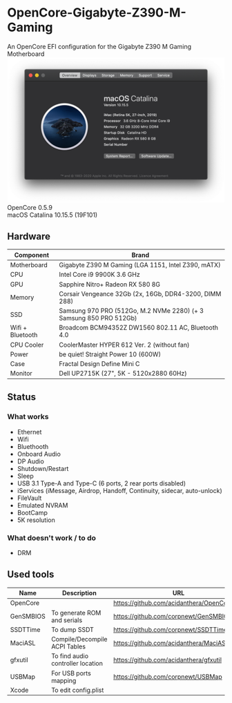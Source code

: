 # OpenCore-Gigabyte-Z390-M-Gaming
An OpenCore EFI configuration for the Gigabyte Z390 M Gaming Motherboard
![info](./overview.png)
OpenCore 0.5.9\
macOS Catalina 10.15.5 (19F101)
## Hardware
Component | Brand
-|-
Motherboard | Gigabyte Z390 M Gaming (LGA 1151, Intel Z390, mATX) 
CPU | Intel Core i9 9900K 3.6 GHz
GPU | Sapphire Nitro+ Radeon RX 580 8G
Memory | Corsair Vengeance 32Gb (2x, 16Gb, DDR4-3200, DIMM 288) 
SSD | Samsung 970 PRO (512Go, M.2 NVMe 2280) (+ 3 Samsung 850 PRO 512Gb)
Wifi + Bluetooth | Broadcom BCM94352Z DW1560 802.11 AC, Bluetooth 4.0
CPU Cooler | CoolerMaster HYPER 612 Ver. 2 (without fan)
Power | be quiet! Straight Power 10 (600W)
Case | Fractal Design Define Mini C
Monitor | Dell UP2715K (27", 5K - 5120x2880 60Hz)


## Status

### What works
- Ethernet
- Wifi
- Bluethooth
- Onboard Audio
- DP Audio
- Shutdown/Restart
- Sleep
- USB 3.1 Type-A and Type-C (6 ports, 2 rear ports disabled)
- iServices (iMessage, Airdrop, Handoff, Continuity, sidecar, auto-unlock)
- FileVault
- Emulated NVRAM
- BootCamp
- 5K resolution

### What doesn't work / to do
- DRM

## Used tools
Name | Description | URL
-|-|-
OpenCore | | https://github.com/acidanthera/OpenCorePkg
GenSMBIOS | To generate ROM and serials | https://github.com/corpnewt/GenSMBIOS
SSDTTime | To dump SSDT | https://github.com/corpnewt/SSDTTime
MaciASL | Compile/Decompile ACPI Tables | https://github.com/acidanthera/MaciASL/
gfxutil | To find audio controller location | https://github.com/acidanthera/gfxutil
USBMap | For USB ports mapping | https://github.com/corpnewt/USBMap
Xcode | To edit config.plist |
